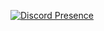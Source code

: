 [![Discord Presence](https://lanyard.cnrad.dev/api/419463672700600322?showDisplayName=true&bg=0f0f0f&borderRadius=30px)](https://discord.com/users/419463672700600322)
